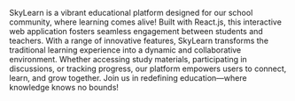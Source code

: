 SkyLearn is a vibrant educational platform designed for our school community, where learning comes alive! Built with React.js, this interactive web application fosters seamless engagement between students and teachers. With a range of innovative features, SkyLearn transforms the traditional learning experience into a dynamic and collaborative environment. Whether accessing study materials, participating in discussions, or tracking progress, our platform empowers users to connect, learn, and grow together. Join us in redefining education—where knowledge knows no bounds!

